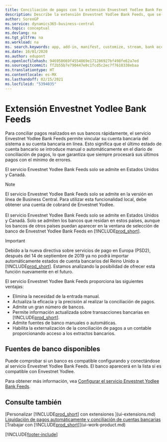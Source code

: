 ```yaml
---
title: Conciliación de pagos con la extensión Envestnet Yodlee Bank Feeds
description: Describe la extensión Envestnet Yodlee Bank Feeds, que se vincula a las cuentas bancarias para que pueda conciliar pagos rápidamente.
author: SorenGP
ms.service: dynamics365-business-central
ms.topic: conceptual
ms.devlang: na
ms.tgt_pltfrm: na
ms.workload: na
ms. search.keywords: app, add-in, manifest, customize, stream, bank account link
ms.date: 10/01/2020
ms.author: edupont
ms.openlocfilehash: 946958669f4554869e171286927bf498fe62a7ed
ms.sourcegitcommit: ff2b55b7e790447e0c1fcd5c2ec7f7610338ebaa
ms.translationtype: HT
ms.contentlocale: es-MX
ms.lasthandoff: 02/15/2021
ms.locfileid: "5394035"
---
```

# <a name="the-envestnet-yodlee-bank-feeds-extension"></a>Extensión Envestnet Yodlee Bank Feeds

Para conciliar pagos realizados en sus bancos rápidamente, el servicio Envestnet Yodlee Bank Feeds permite vincular su cuenta bancaria del sistema a su cuenta bancaria en línea. Esto significa que el último estado de cuenta bancario se introduce manual o automáticamente en el diario de conciliación de pagos, lo que garantiza que siempre procesará sus últimos pagos con el mínimo de errores.

El servicio Envestnet Yodlee Bank Feeds solo se admite en Estados Unidos y Canadá.

> [!NOTE]
> El servicio Envestnet Yodlee Bank Feeds solo se admite en la versión en línea de Business Central. Para utilizar esta funcionalidad local, debe obtener una cuenta de cobrand de Envestnet Yodlee.<br /><br />
> El servicio Envestnet Yodlee Bank Feeds solo se admite en Estados Unidos y Canadá.
> Solo se admiten los bancos que residan en estos países, aunque los bancos de otros países puedan aparecer en la ventana de selección de banco de Envestnet Yodlee Bank Feeds en [!INCLUDE[prod_short](includes/prod_short.md)].

> [!IMPORTANT]
> Debido a la nueva directiva sobre servicios de pago en Europa (PSD2), después del 14 de septiembre de 2019 ya no podrá importar automáticamente estados de cuenta bancarios del Reino Unido a [!INCLUDE[prod_short](includes/prod_short.md)]. Estamos analizando la posibilidad de ofrecer esta función nuevamente en el futuro.

El servicio Envestnet Yodlee Bank Feeds proporciona las siguientes ventajas:

* Elimina la necesidad de la entrada manual.
* Actualiza la eficacia y la precisión al realizar la conciliación de pagos.
* Admite un gran número de bancos.
* Permite información actualizada sobre transacciones bancarias en [!INCLUDE[prod_short](includes/prod_short.md)].
* Admite fuentes de banco manuales o automáticas.
* Habilita la externalización de la conciliación de pagos a un contable proporcionando acceso a los extractos bancarios.

## <a name="available-bank-feeds"></a>Fuentes de banco disponibles
Puede comprobar si un banco es compatible configurando y conectándose al servicio Envestnet Yodlee Bank Feeds. El banco aparecerá en la lista si es compatible con Envestnet Yodlee.

Para obtener más información, vea [Configurar el servicio Envestnet Yodlee Bank Feeds](bank-how-setup-bank-statement-service.md).

## <a name="see-also"></a>Consulte también
[Personalizar [!INCLUDE[prod_short](includes/prod_short.md)] con extensiones ](ui-extensions.md)    
[Liquidación de pagos automáticamente y conciliación de cuentas bancarias](receivables-apply-payments-auto-reconcile-bank-accounts.md)  
[Trabajar con [!INCLUDE[prod_short](includes/prod_short.md)]](ui-work-product.md)


[!INCLUDE[footer-include](includes/footer-banner.md)]